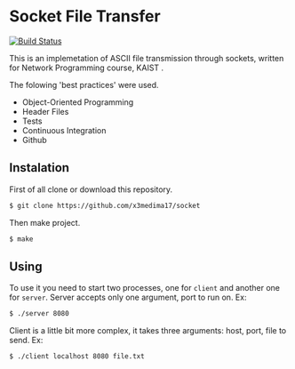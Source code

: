 # Socket File Transfer

[![Build Status](https://travis-ci.org/x3medima17/DoublyLinkedList.svg?branch=dev)](https://travis-ci.org/x3medima17/DoublyLinkedList)


This is an implemetation of ASCII file transmission through sockets, written for Network Programming course, KAIST .

The folowing 'best practices' were used.
  - Object-Oriented Programming
  - Header Files
  - Tests
  - Continuous Integration
  - Github

 
Instalation
-----------

First of all clone or download this repository.
~~~ sh
$ git clone https://github.com/x3medima17/socket
~~~

Then make project.
~~~ sh
$ make
~~~

Using
-----
To use it you need to start two processes, one for `client` and another one for `server`.
Server accepts only one argument, port to run on. Ex:
~~~ sh
$ ./server 8080
~~~

Client is a little bit more complex, it takes three arguments: host, port, file to send. Ex:
~~~ sh
$ ./client localhost 8080 file.txt
~~~


